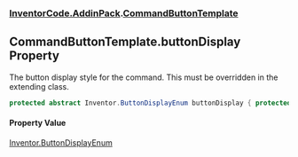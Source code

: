 ### [InventorCode\.AddinPack](InventorCode.AddinPack.md 'InventorCode\.AddinPack').[CommandButtonTemplate](InventorCode.AddinPack.CommandButtonTemplate.md 'InventorCode\.AddinPack\.CommandButtonTemplate')

## CommandButtonTemplate\.buttonDisplay Property

The button display style for the command\. This must be overridden in the extending class\.

```csharp
protected abstract Inventor.ButtonDisplayEnum buttonDisplay { protected get; protected set; }
```

#### Property Value
[Inventor\.ButtonDisplayEnum](https://learn.microsoft.com/en-us/dotnet/api/inventor.buttondisplayenum 'Inventor\.ButtonDisplayEnum')